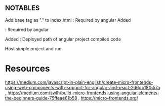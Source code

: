 ## NOTABLES

Add base tag as "." to index.html : Required by angular
Added <script src="https://cdnjs.cloudflare.com/ajax/libs/zone.js/0.9.1/zone.min.js"></script>

<script src="https://cdnjs.cloudflare.com/ajax/libs/webcomponentsjs/2.2.10/custom-elements-es5-adapter.js"></script> : Required by angular

Added <script type="text/javascript" src="http://localhost:8081/main.js"></script> : Deployed path of angular project compiled code

Host simple project and run

# Resources

https://medium.com/javascript-in-plain-english/create-micro-frontends-using-web-components-with-support-for-angular-and-react-2d6db18f557a , https://medium.com/swlh/build-micro-frontends-using-angular-elements-the-beginners-guide-75ffeae61b58 , https://micro-frontends.org/
